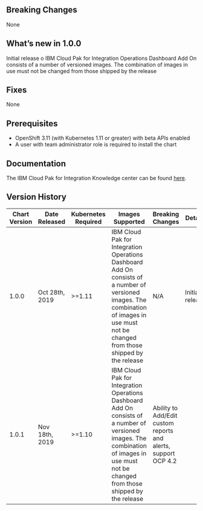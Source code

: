 ## Breaking Changes
None

## What’s new in 1.0.0
Initial release o IBM Cloud Pak for Integration Operations Dashboard Add On consists of a number of versioned images. The combination of images in use must not be changed from those shipped by the release

## Fixes
None

## Prerequisites
* OpenShift 3.11 (with Kubernetes 1.11 or greater) with beta APIs enabled
* A user with team administrator role is required to install the chart

## Documentation
The IBM Cloud Pak for Integration Knowledge center can be found [here](https://www.ibm.com/support/knowledgecenter/en/SSGT7J/welcome.html).

## Version History
| Chart Version | Date Released   | Kubernetes Required | Images Supported                                   | Breaking Changes | Details         |
| ------------- | --------------  | ------------------- | -------------------------------------------------- | ---------------- | --------------- |
| 1.0.0         | Oct 28th, 2019  | \>=1.11             | IBM Cloud Pak for Integration Operations Dashboard Add On consists of a number of versioned images. The combination of images in use must not be changed from those shipped by the release | N/A           | Initial release |
| 1.0.1         | Nov 18th, 2019  | \>=1.10             | IBM Cloud Pak for Integration Operations Dashboard Add On consists of a number of versioned images. The combination of images in use must not be changed from those shipped by the release | Ability to Add/Edit custom reports and alerts, support OCP 4.2  |           |
